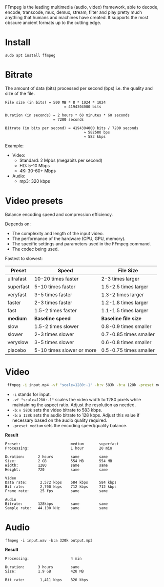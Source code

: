 FFmpeg is the leading multimedia (audio, video) framework, able to decode, encode, transcode, mux, demux, stream, filter and play pretty much anything that humans and machines have created. It supports the most obscure ancient formats up to the cutting edge.

# Install

```
sudo apt install ffmpeg
```

# Bitrate

The amount of data (bits) processed per second (bps) i.e. the quality and size of the file.

```
File size (in bits) = 500 MB * 8 * 1024 * 1024
                           = 4194304000 bits

Duration (in seconds) = 2 hours * 60 minutes * 60 seconds
                      = 7200 seconds

Bitrate (in bits per second) = 4194304000 bits / 7200 seconds
                                    ≈ 582500 bps
                                    ≈ 583 kbps
```

Example:

-   Video:
    -   Standard: 2 Mpbs (megabits per second)
    -   HD: 5-10 Mbps
    -   4K: 30-60+ Mbps
-   Audio:
    -   mp3: 320 kbps

# Video presets

Balance encoding speed and compression efficiency.

Depends on:

-   The complexity and length of the input video.
-   The performance of the hardware (CPU, GPU, memory).
-   The specific settings and parameters used in the FFmpeg command.
-   The codec being used.

Fastest to slowest:

| Preset     | Speed                     | File Size              |
| ---------- | ------------------------- | ---------------------- |
| ultrafast  | 10-20 times faster        | 2-3 times larger       |
| superfast  | 5-10 times faster         | 1.5-2.5 times larger   |
| veryfast   | 3-5 times faster          | 1.3-2 times larger     |
| faster     | 2-3 times faster          | 1.2-1.8 times larger   |
| fast       | 1.5-2 times faster        | 1.1-1.5 times larger   |
| **medium** | **Baseline speed**        | **Baseline file size** |
| slow       | 1.5-2 times slower        | 0.8-0.9 times smaller  |
| slower     | 2-3 times slower          | 0.7-0.85 times smaller |
| veryslow   | 3-5 times slower          | 0.6-0.8 times smaller  |
| placebo    | 5-10 times slower or more | 0.5-0.75 times smaller |

# Video

```bash
 ffmpeg -i input.mp4 -vf "scale=1280:-1" -b:v 583k -b:a 128k -preset medium output.mp4
```

-   `-i` stands for input.
-   `-vf "scale=1280:-1"` scales the video width to 1280 pixels while maintaining the aspect ratio. Adjust the resolution as needed.
-   `-b:v 583k` sets the video bitrate to 583 kbps.
-   `-b:a 128k` sets the audio bitrate to 128 kbps. Adjust this value if necessary based on the audio quality required.
-   `-preset medium` sets the encoding speed/quality balance.

**Result**

```
Preset:                       medium       superfast
Processing:                   1 hour       20 min

Duration:      2 hours        same         same
Size:          2 GB           554 MB       554 MB
Width:         1280           same         same
Height:        720            same         same

Video
Data rate:      2,572 kbps    584 kbps     584 kbps
Bit rate:       2,700 kbps    712 kbps     712 kbps
Frame rate:     25 fps        same         same

Audio
Bitrate:       128kbps        same         same
Sample rate:   44.100 kHz     same         same
```

# Audio

```
ffmpeg -i input.wav -b:a 320k output.mp3
```

**Result**

```
Processing:                   4 min

Duration:      3 hours        same
Size:          1.9 GB         428 MB

Bit rate:       1,411 kbps    320 kbps
```
